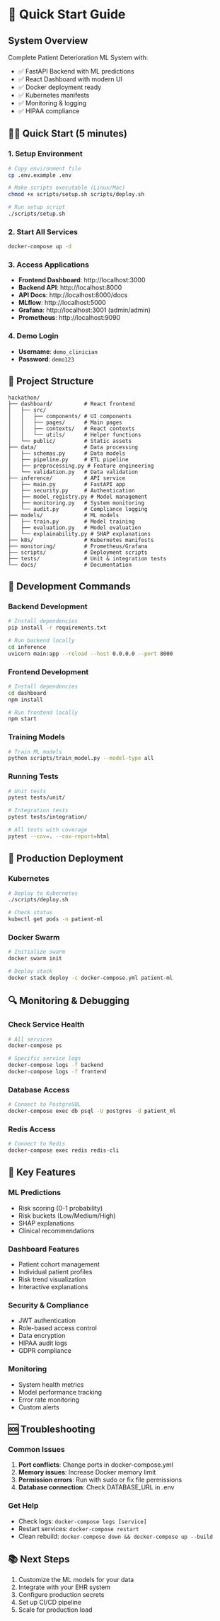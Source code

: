 # 🚀 Quick Start Guide

## System Overview
Complete Patient Deterioration ML System with:
- ✅ FastAPI Backend with ML predictions
- ✅ React Dashboard with modern UI
- ✅ Docker deployment ready
- ✅ Kubernetes manifests
- ✅ Monitoring & logging
- ✅ HIPAA compliance

## 🏃‍♂️ Quick Start (5 minutes)

### 1. Setup Environment
```bash
# Copy environment file
cp .env.example .env

# Make scripts executable (Linux/Mac)
chmod +x scripts/setup.sh scripts/deploy.sh

# Run setup script
./scripts/setup.sh
```

### 2. Start All Services
```bash
docker-compose up -d
```

### 3. Access Applications
- **Frontend Dashboard**: http://localhost:3000
- **Backend API**: http://localhost:8000
- **API Docs**: http://localhost:8000/docs
- **MLflow**: http://localhost:5000
- **Grafana**: http://localhost:3001 (admin/admin)
- **Prometheus**: http://localhost:9090

### 4. Demo Login
- **Username**: `demo_clinician`
- **Password**: `demo123`

## 📁 Project Structure
```
hackathon/
├── dashboard/          # React frontend
│   ├── src/
│   │   ├── components/ # UI components
│   │   ├── pages/      # Main pages
│   │   ├── contexts/   # React contexts
│   │   └── utils/      # Helper functions
│   └── public/         # Static assets
├── data/               # Data processing
│   ├── schemas.py      # Data models
│   ├── pipeline.py     # ETL pipeline
│   ├── preprocessing.py # Feature engineering
│   └── validation.py   # Data validation
├── inference/          # API service
│   ├── main.py         # FastAPI app
│   ├── security.py     # Authentication
│   ├── model_registry.py # Model management
│   ├── monitoring.py   # System monitoring
│   └── audit.py        # Compliance logging
├── models/             # ML models
│   ├── train.py        # Model training
│   ├── evaluation.py   # Model evaluation
│   └── explainability.py # SHAP explanations
├── k8s/                # Kubernetes manifests
├── monitoring/         # Prometheus/Grafana
├── scripts/            # Deployment scripts
├── tests/              # Unit & integration tests
└── docs/               # Documentation
```

## 🔧 Development Commands

### Backend Development
```bash
# Install dependencies
pip install -r requirements.txt

# Run backend locally
cd inference
uvicorn main:app --reload --host 0.0.0.0 --port 8000
```

### Frontend Development
```bash
# Install dependencies
cd dashboard
npm install

# Run frontend locally
npm start
```

### Training Models
```bash
# Train ML models
python scripts/train_model.py --model-type all
```

### Running Tests
```bash
# Unit tests
pytest tests/unit/

# Integration tests
pytest tests/integration/

# All tests with coverage
pytest --cov=. --cov-report=html
```

## 🚀 Production Deployment

### Kubernetes
```bash
# Deploy to Kubernetes
./scripts/deploy.sh

# Check status
kubectl get pods -n patient-ml
```

### Docker Swarm
```bash
# Initialize swarm
docker swarm init

# Deploy stack
docker stack deploy -c docker-compose.yml patient-ml
```

## 🔍 Monitoring & Debugging

### Check Service Health
```bash
# All services
docker-compose ps

# Specific service logs
docker-compose logs -f backend
docker-compose logs -f frontend
```

### Database Access
```bash
# Connect to PostgreSQL
docker-compose exec db psql -U postgres -d patient_ml
```

### Redis Access
```bash
# Connect to Redis
docker-compose exec redis redis-cli
```

## 🎯 Key Features

### ML Predictions
- Risk scoring (0-1 probability)
- Risk buckets (Low/Medium/High)
- SHAP explanations
- Clinical recommendations

### Dashboard Features
- Patient cohort management
- Individual patient profiles
- Risk trend visualization
- Interactive explanations

### Security & Compliance
- JWT authentication
- Role-based access control
- Data encryption
- HIPAA audit logs
- GDPR compliance

### Monitoring
- System health metrics
- Model performance tracking
- Error rate monitoring
- Custom alerts

## 🆘 Troubleshooting

### Common Issues
1. **Port conflicts**: Change ports in docker-compose.yml
2. **Memory issues**: Increase Docker memory limit
3. **Permission errors**: Run with sudo or fix file permissions
4. **Database connection**: Check DATABASE_URL in .env

### Get Help
- Check logs: `docker-compose logs [service]`
- Restart services: `docker-compose restart`
- Clean rebuild: `docker-compose down && docker-compose up --build`

## 📚 Next Steps
1. Customize the ML models for your data
2. Integrate with your EHR system
3. Configure production secrets
4. Set up CI/CD pipeline
5. Scale for production load
